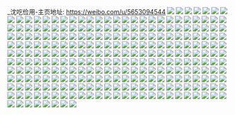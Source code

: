 _沈吃俭用-主页地址: https://weibo.com/u/5653094544 
![](https://wx4.sinaimg.cn/mw2000/006azO8gly1h9js0s7m3tj31400u0gp4.jpg) 
![](https://wx4.sinaimg.cn/mw2000/006azO8gly1h9i3uzshx2j32as32e4qr.jpg) 
![](https://wx4.sinaimg.cn/mw2000/006azO8gly1h9i3uyqwm9j32c0340npf.jpg) 
![](https://wx4.sinaimg.cn/mw2000/006azO8gly1h9i3v0kxd8j31yh2lzb2a.jpg) 
![](https://wx4.sinaimg.cn/mw2000/006azO8gly1h9i3v30g2dj32c0340u0z.jpg) 
![](https://wx4.sinaimg.cn/mw2000/006azO8gly1h9i3uxhcnqj32bf338hdv.jpg) 
![](https://wx4.sinaimg.cn/mw2000/006azO8gly1h9i3v4gml7j32c0340kjn.jpg) 
![](https://wx4.sinaimg.cn/mw2000/006azO8gly1h9i3v6r7aqj329e30ju0y.jpg) 
![](https://wx4.sinaimg.cn/mw2000/006azO8gly1h9i3v5sr2cj3290300hdv.jpg) 
![](https://wx4.sinaimg.cn/mw2000/006azO8gly1h9i3vahea9j32262qxe83.jpg) 
![](https://wx4.sinaimg.cn/mw2000/006azO8gly1h9i3vb68t7j31yl2k5npd.jpg) 
![](https://wx4.sinaimg.cn/mw2000/006azO8gly1h9i3v1lzwej32ae31v4qr.jpg) 
![](https://wx4.sinaimg.cn/mw2000/006azO8gly1h9i3vbzsz1j32072j0u0x.jpg) 
![](https://wx4.sinaimg.cn/mw2000/006azO8gly1h9ggc2qyu4j32452tjnpe.jpg) 
![](https://wx4.sinaimg.cn/mw2000/006azO8gly1h9ggc3pf5tj32152pikjm.jpg) 
![](https://wx4.sinaimg.cn/mw2000/006azO8gly1h9ggc1u5ebj31aj1q27wh.jpg) 
![](https://wx4.sinaimg.cn/mw2000/006azO8gly1h9e3cvmdphj32c0340u0x.jpg) 
![](https://wx4.sinaimg.cn/mw2000/006azO8gly1h9cwbdqnc0j31400u07bd.jpg) 
![](https://wx4.sinaimg.cn/mw2000/006azO8gly1h9cwbe5rp5j30j60j6abk.jpg) 
![](https://wx4.sinaimg.cn/mw2000/006azO8gly1h9cwb3pa1jj31400u0tgo.jpg) 
![](https://wx4.sinaimg.cn/mw2000/006azO8gly1h98bvqk5nbj30u01ezdju.jpg) 
![](https://wx4.sinaimg.cn/mw2000/006azO8gly1h93nsgi3j7j30j70lo755.jpg) 
![](https://wx4.sinaimg.cn/mw2000/006azO8gly1h8pnjrxjkrj33402c0hdw.jpg) 
![](https://wx4.sinaimg.cn/mw2000/006azO8gly1h87sfdkef9j30wi1yc1ky.jpg) 
![](https://wx4.sinaimg.cn/mw2000/006azO8gly1h87sfeu9uij32c03404qq.jpg) 
![](https://wx4.sinaimg.cn/mw2000/006azO8gly1h87sffl91cj30u01407c8.jpg) 
![](https://wx4.sinaimg.cn/mw2000/006azO8gly1h87sfftv6hj30u0140dpr.jpg) 
![](https://wx4.sinaimg.cn/mw2000/006azO8gly1h869jlcyfzj34g03bsb2a.jpg) 
![](https://wx4.sinaimg.cn/mw2000/006azO8gly1h869jll8f9j31be0zkn2g.jpg) 
![](https://wx4.sinaimg.cn/mw2000/006azO8gly1h7qre7xi4aj30u00jrta1.jpg) 
![](https://wx4.sinaimg.cn/mw2000/006azO8gly1h7qrdsxrhzj30tz0k2ta3.jpg) 
![](https://wx4.sinaimg.cn/mw2000/006azO8gly1h7qrdsn78cj30u00u8myo.jpg) 
![](https://wx4.sinaimg.cn/mw2000/006azO8gly1h7d3texgsjj30u008jgma.jpg) 
![](https://wx4.sinaimg.cn/mw2000/006azO8gly1h7d3rqpumwj30u00w63ys.jpg) 
![](https://wx4.sinaimg.cn/mw2000/006azO8gly1h7d3rrgkmcj30u00ydgm3.jpg) 
![](https://wx4.sinaimg.cn/mw2000/006azO8gly1h7d3thoaq0j30tu13uk3m.jpg) 
![](https://wx4.sinaimg.cn/mw2000/006azO8gly1h7d3royaq6j30u008fdgv.jpg) 
![](https://wx4.sinaimg.cn/mw2000/006azO8gly1h7d3rs9ci2j30u00o176t.jpg) 
![](https://wx4.sinaimg.cn/mw2000/006azO8gly1h7d3rr4fmrj30u00cgmyx.jpg) 
![](https://wx4.sinaimg.cn/mw2000/006azO8gly1h7d3sol1fwj30u00cemyi.jpg) 
![](https://wx4.sinaimg.cn/mw2000/006azO8gly1h7d3rspqm5j30u007zmxw.jpg) 
![](https://wx4.sinaimg.cn/mw2000/006azO8gly1h7d3ro7pguj30u0097q3m.jpg) 
![](https://wx4.sinaimg.cn/mw2000/006azO8gly1h7d3rsh1pxj30ty08kaan.jpg) 
![](https://wx4.sinaimg.cn/mw2000/006azO8gly1h7d3slfcilj30tu13u464.jpg) 
![](https://wx4.sinaimg.cn/mw2000/006azO8gly1h7d3rrzmj1j30u00sxaaw.jpg) 
![](https://wx4.sinaimg.cn/mw2000/006azO8gly1h7az7tytc6j30u0140tb3.jpg) 
![](https://wx4.sinaimg.cn/mw2000/006azO8gly1h7az7w2h3tj30u0140whe.jpg) 
![](https://wx4.sinaimg.cn/mw2000/006azO8gly1h7az83af25j30u0140wja.jpg) 
![](https://wx4.sinaimg.cn/mw2000/006azO8gly1h7az7wx8ovj30u0140jun.jpg) 
![](https://wx4.sinaimg.cn/mw2000/006azO8gly1h7az88xxjnj316o0u040x.jpg) 
![](https://wx4.sinaimg.cn/mw2000/006azO8gly1h7az7stxodj30u0140qae.jpg) 
![](https://wx4.sinaimg.cn/mw2000/006azO8gly1h7az7yhcnnj30u014444v.jpg) 
![](https://wx4.sinaimg.cn/mw2000/006azO8gly1h7az84thy8j30u0140wkv.jpg) 
![](https://wx4.sinaimg.cn/mw2000/006azO8gly1h7az7ujykvj30u014079b.jpg) 
![](https://wx4.sinaimg.cn/mw2000/006azO8gly1h7az86ute6j30u0140gsy.jpg) 
![](https://wx4.sinaimg.cn/mw2000/006azO8gly1h7az8079c3j30u0140tfo.jpg) 
![](https://wx4.sinaimg.cn/mw2000/006azO8gly1h7az7v6xo5j30u0140dh1.jpg) 
![](https://wx4.sinaimg.cn/mw2000/006azO8gly1h7az81thd0j30u015edna.jpg) 
![](https://wx4.sinaimg.cn/mw2000/006azO8gly1h7az880w45j30u013egou.jpg) 
![](https://wx4.sinaimg.cn/mw2000/006azO8gly1h7az89eybij30yd0u0q5x.jpg) 
![](https://wx4.sinaimg.cn/mw2000/006azO8gly1h7az8a9fljj31400u0jt7.jpg) 
![](https://wx4.sinaimg.cn/mw2000/006azO8gly1h7az8baasvj31400u0qbh.jpg) 
![](https://wx4.sinaimg.cn/mw2000/006azO8gly1h73zch74ufj30u0140gpp.jpg) 
![](https://wx4.sinaimg.cn/mw2000/006azO8gly1h73zcgm7rkj30u00z4tgj.jpg) 
![](https://wx4.sinaimg.cn/mw2000/006azO8gly1h73zchvc57j30u01400w5.jpg) 
![](https://wx4.sinaimg.cn/mw2000/006azO8gly1h71q7wuac3j30u00u00u2.jpg) 
![](https://wx4.sinaimg.cn/mw2000/006azO8gly1h71q7vqfv5j30u00u0wma.jpg) 
![](https://wx4.sinaimg.cn/mw2000/006azO8gly1h6vtd40vzjj32dc1sk4qp.jpg) 
![](https://wx4.sinaimg.cn/mw2000/006azO8gly1h6q4a6klzij30u00z2aba.jpg) 
![](https://wx4.sinaimg.cn/mw2000/006azO8gly1h6q4aamdchj30u0140dlh.jpg) 
![](https://wx4.sinaimg.cn/mw2000/006azO8gly1h6m9en0ampj31sc2dsb2a.jpg) 
![](https://wx4.sinaimg.cn/mw2000/006azO8gly1h6m9eo2ttxj31sc2dse82.jpg) 
![](https://wx4.sinaimg.cn/mw2000/006azO8gly1h6m9ershsrj31oy22ib29.jpg) 
![](https://wx4.sinaimg.cn/mw2000/006azO8gly1h6m9ess7jdj31pt293e81.jpg) 
![](https://wx4.sinaimg.cn/mw2000/006azO8gly1h6i1q6ch3sj30wi1yc7wi.jpg) 
![](https://wx4.sinaimg.cn/mw2000/006azO8gly1h6i1q7nevyj33402c01ky.jpg) 
![](https://wx4.sinaimg.cn/mw2000/006azO8gly1h6ay6nf9tij30k00wntjw.jpg) 
![](https://wx4.sinaimg.cn/mw2000/006azO8gly1h6ay6mp8d8j30gk0lvjst.jpg) 
![](https://wx4.sinaimg.cn/mw2000/006azO8gly1h64m4a6g76j33402c0e82.jpg) 
![](https://wx4.sinaimg.cn/mw2000/006azO8gly1h64m4ctcoaj32c0340b2a.jpg) 
![](https://wx4.sinaimg.cn/mw2000/006azO8gly1h64m4ec1sxj32c0340u0y.jpg) 
![](https://wx4.sinaimg.cn/mw2000/006azO8gly1h6320p6210j313h0u0qbn.jpg) 
![](https://wx4.sinaimg.cn/mw2000/006azO8gly1h6320ogr85j30u0140js5.jpg) 
![](https://wx4.sinaimg.cn/mw2000/006azO8gly1h62et2iuxcj31ah1ahdhl.jpg) 
![](https://wx4.sinaimg.cn/mw2000/006azO8gly1h62et3lri4j32bz1qdhdu.jpg) 
![](https://wx4.sinaimg.cn/mw2000/006azO8gly1h619bkxx9ej30qo0zi446.jpg) 
![](https://wx4.sinaimg.cn/mw2000/006azO8gly1h60swpl0tnj30u01syaet.jpg) 
![](https://wx4.sinaimg.cn/mw2000/006azO8gly1h60swna7ecj30u01sytg3.jpg) 
![](https://wx4.sinaimg.cn/mw2000/006azO8gly1h60swobr1gj30u01sydjz.jpg) 
![](https://wx4.sinaimg.cn/mw2000/006azO8gly1h5xbbnqldpj30xu1zp7wh.jpg) 
![](https://wx4.sinaimg.cn/mw2000/006azO8gly1h5usghgr5dj32dc35shdu.jpg) 
![](https://wx4.sinaimg.cn/mw2000/006azO8gly1h5ta2wbux8j30wi1mak8i.jpg) 
![](https://wx4.sinaimg.cn/mw2000/006azO8gly1h5rhduagtjj30hy0mztbz.jpg) 
![](https://wx4.sinaimg.cn/mw2000/006azO8gly1h5rhdtyzzgj30u00oftb4.jpg) 
![](https://wx4.sinaimg.cn/mw2000/006azO8gly1h5rhduj5n3j30xc0p6ju9.jpg) 
![](https://wx4.sinaimg.cn/mw2000/006azO8gly1h5rhduxpjkj30u00sbwig.jpg) 
![](https://wx4.sinaimg.cn/mw2000/006azO8gly1h5rhe2o726j32dc35s1l0.jpg) 
![](https://wx4.sinaimg.cn/mw2000/006azO8gly1h5rhe9pndij335s35snpe.jpg) 
![](https://wx4.sinaimg.cn/mw2000/006azO8gly1h5rhefwkqgj32am2tm1kz.jpg) 
![](https://wx4.sinaimg.cn/mw2000/006azO8gly1h5q63osq9wj30u01e0ah0.jpg) 
![](https://wx4.sinaimg.cn/mw2000/006azO8gly1h5cgnzmf71j31s035snpf.jpg) 
![](https://wx4.sinaimg.cn/mw2000/006azO8gly1h5cgo1kl6nj30sg2361iy.jpg) 
![](https://wx4.sinaimg.cn/mw2000/006azO8gly1h5cgo3axndj32bz2sn4qq.jpg) 
![](https://wx4.sinaimg.cn/mw2000/006azO8gly1h5cgo3z76lj30sg0l5gs1.jpg) 
![](https://wx4.sinaimg.cn/mw2000/006azO8gly1h5cgo4wipsj30uw158k7i.jpg) 
![](https://wx4.sinaimg.cn/mw2000/006azO8gly1h5cgo8nou5j32801o0x6p.jpg) 
![](https://wx4.sinaimg.cn/mw2000/006azO8gly1h5cgobf12xj32mf290qv5.jpg) 
![](https://wx4.sinaimg.cn/mw2000/006azO8gly1h5cgocfml7j30tz168apn.jpg) 
![](https://wx4.sinaimg.cn/mw2000/006azO8gly1h5cgn936ppj32c03407wi.jpg) 
![](https://wx4.sinaimg.cn/mw2000/006azO8gly1h5cgodu1kbj32c0340x6p.jpg) 
![](https://wx4.sinaimg.cn/mw2000/006azO8gly1h5cddd70xgj31kw35skjm.jpg) 
![](https://wx4.sinaimg.cn/mw2000/006azO8gly1h5cddfpr31j32dc35s7wi.jpg) 
![](https://wx4.sinaimg.cn/mw2000/006azO8gly1h5cddhor1qj31kw35s1ky.jpg) 
![](https://wx4.sinaimg.cn/mw2000/006azO8gly1h5cddmchhij32dc35skjo.jpg) 
![](https://wx4.sinaimg.cn/mw2000/006azO8gly1h5cddnzrv9j32c0340x6r.jpg) 
![](https://wx4.sinaimg.cn/mw2000/006azO8gly1h5cddpwi6kj32c0340hdu.jpg) 
![](https://wx4.sinaimg.cn/mw2000/006azO8gly1h5cddsgn6nj32a630fe83.jpg) 
![](https://wx4.sinaimg.cn/mw2000/006azO8gly1h5cddtim18j32xu2bznpd.jpg) 
![](https://wx4.sinaimg.cn/mw2000/006azO8gly1h5cddahmctj32c03407wi.jpg) 
![](https://wx4.sinaimg.cn/mw2000/006azO8gly1h5cddunzncj32c0340b2a.jpg) 
![](https://wx4.sinaimg.cn/mw2000/006azO8gly1h5cddvoqd5j32y727nu0x.jpg) 
![](https://wx4.sinaimg.cn/mw2000/006azO8gly1h5cddwlv21j32vb25hx6p.jpg) 
![](https://wx4.sinaimg.cn/mw2000/006azO8gly1h5cddxdyjuj32rz26cx6p.jpg) 
![](https://wx4.sinaimg.cn/mw2000/006azO8gly1h5cde05xnzj31ih20o4qq.jpg) 
![](https://wx4.sinaimg.cn/mw2000/006azO8gly1h5cde15ihfj32801o0b2a.jpg) 
![](https://wx4.sinaimg.cn/mw2000/006azO8gly1h5cde3seo5j31s035se82.jpg) 
![](https://wx4.sinaimg.cn/mw2000/006azO8gly1h5cde57ihoj32c0340hdu.jpg) 
![](https://wx4.sinaimg.cn/mw2000/006azO8gly1h5cde6vl0aj33402c04qp.jpg) 
![](https://wx4.sinaimg.cn/mw2000/006azO8gly1h57uub0wtbj337k24wu0x.jpg) 
![](https://wx4.sinaimg.cn/mw2000/006azO8gly1h57uudrx70j33k02dc7wj.jpg) 
![](https://wx4.sinaimg.cn/mw2000/006azO8gly1h57uuevg60j3340340x6q.jpg) 
![](https://wx4.sinaimg.cn/mw2000/006azO8gly1h57uugplj4j32bz2k6x6q.jpg) 
![](https://wx4.sinaimg.cn/mw2000/006azO8gly1h57uuhxvk8j31te2h67wi.jpg) 
![](https://wx4.sinaimg.cn/mw2000/006azO8gly1h57uujpcpbj32c0340b2b.jpg) 
![](https://wx4.sinaimg.cn/mw2000/006azO8gly1h57uuon8c4j32bz2tmu0y.jpg) 
![](https://wx4.sinaimg.cn/mw2000/006azO8gly1h57uurk5raj32bz32xkjn.jpg) 
![](https://wx4.sinaimg.cn/mw2000/006azO8gly1h57uuupc1tj33402c0qv6.jpg) 
![](https://wx4.sinaimg.cn/mw2000/006azO8gly1h57uuygnqjj33402c0npf.jpg) 
![](https://wx4.sinaimg.cn/mw2000/006azO8gly1h57uu8o0p0j32c0340b2b.jpg) 
![](https://wx4.sinaimg.cn/mw2000/006azO8gly1h55h7nmo10j32c13407wk.jpg) 
![](https://wx4.sinaimg.cn/mw2000/006azO8gly1h55h7v8nmwj32c0340b2b.jpg) 
![](https://wx4.sinaimg.cn/mw2000/006azO8gly1h55h7wpeyxj32c0340kjl.jpg) 
![](https://wx4.sinaimg.cn/mw2000/006azO8gly1h55h7qin3kj33402c0hdv.jpg) 
![](https://wx4.sinaimg.cn/mw2000/006azO8gly1h55h7oc0nwj31pw1p3kjl.jpg) 
![](https://wx4.sinaimg.cn/mw2000/006azO8gly1h55h7syoaoj33402c0e83.jpg) 
![](https://wx4.sinaimg.cn/mw2000/006azO8gly1h55h8lbxgsj33402c0b2a.jpg) 
![](https://wx4.sinaimg.cn/mw2000/006azO8gly1h55h8n25f5j32c0340npf.jpg) 
![](https://wx4.sinaimg.cn/mw2000/006azO8gly1h55h85zttmj33402c0e83.jpg) 
![](https://wx4.sinaimg.cn/mw2000/006azO8gly1h55h7zj5sxj32801o0kjm.jpg) 
![](https://wx4.sinaimg.cn/mw2000/006azO8gly1h55h81qeofj32801o0qv6.jpg) 
![](https://wx4.sinaimg.cn/mw2000/006azO8gly1h55h846kz0j32801o0hdv.jpg) 
![](https://wx4.sinaimg.cn/mw2000/006azO8gly1h55h87kae2j31rt2drqv5.jpg) 
![](https://wx4.sinaimg.cn/mw2000/006azO8gly1h55h8axw93j32801o0hdv.jpg) 
![](https://wx4.sinaimg.cn/mw2000/006azO8gly1h55h8dqg06j32801o0kjm.jpg) 
![](https://wx4.sinaimg.cn/mw2000/006azO8gly1h55h7lh8v5j32801o0x6q.jpg) 
![](https://wx4.sinaimg.cn/mw2000/006azO8gly1h55h8gvwsgj32801o0npe.jpg) 
![](https://wx4.sinaimg.cn/mw2000/006azO8gly1h55h8k7476j32801o0npe.jpg) 
![](https://wx4.sinaimg.cn/mw2000/006azO8gly1h50xr8l1ggj30wi1ycnc3.jpg) 
![](https://wx4.sinaimg.cn/mw2000/006azO8gly1h50xr96roej31qs1a11cb.jpg) 
![](https://wx4.sinaimg.cn/mw2000/006azO8gly1h50xrb0yq2j33402c0u0x.jpg) 
![](https://wx4.sinaimg.cn/mw2000/006azO8gly1h50xrn700rj30gm0c3wfn.jpg) 
![](https://wx4.sinaimg.cn/mw2000/006azO8gly1h50xrj30r4j30wi1ycndx.jpg) 
![](https://wx4.sinaimg.cn/mw2000/006azO8gly1h50xrml9kej32c03404qq.jpg) 
![](https://wx4.sinaimg.cn/mw2000/006azO8gly1h50xr61avhj30wi1ycnbq.jpg) 
![](https://wx4.sinaimg.cn/mw2000/006azO8gly1h50xr6zd1mj30wi1ycax7.jpg) 
![](https://wx4.sinaimg.cn/mw2000/006azO8gly1h50xrnji0mj30k40nggqf.jpg) 
![](https://wx4.sinaimg.cn/mw2000/006azO8gly1h4xd6feo5ej31o0280npe.jpg) 
![](https://wx4.sinaimg.cn/mw2000/006azO8gly1h4xd6otsryj31nz26j1kx.jpg) 
![](https://wx4.sinaimg.cn/mw2000/006azO8gly1h4xd6iwlb6j31o02804qp.jpg) 
![](https://wx4.sinaimg.cn/mw2000/006azO8gly1h4xd6nq725j31o0280x6q.jpg) 
![](https://wx4.sinaimg.cn/mw2000/006azO8gly1h4xd6h082yj31nz26ju0y.jpg) 
![](https://wx4.sinaimg.cn/mw2000/006azO8gly1h4xd6km3svj31f41z24qq.jpg) 
![](https://wx4.sinaimg.cn/mw2000/006azO8gly1h4uha5zxizj32c12j0kjm.jpg) 
![](https://wx4.sinaimg.cn/mw2000/006azO8gly1h4uha51hkoj30u00nkq52.jpg) 
![](https://wx4.sinaimg.cn/mw2000/006azO8gly1h4u3zjt76fj30lk0n50wp.jpg) 
![](https://wx4.sinaimg.cn/mw2000/006azO8gly1h4u3zk9ckaj30u01240xd.jpg) 
![](https://wx4.sinaimg.cn/mw2000/006azO8gly1h4u3zkmewhj30u00u0445.jpg) 
![](https://wx4.sinaimg.cn/mw2000/006azO8gly1h4u3zkz1pbj30w30u0teq.jpg) 
![](https://wx4.sinaimg.cn/mw2000/006azO8gly1h4pihsbva1j32192pu7wh.jpg) 
![](https://wx4.sinaimg.cn/mw2000/006azO8gly1h4piht87mrj32bz2zlnpe.jpg) 
![](https://wx4.sinaimg.cn/mw2000/006azO8gly1h4pihu75ovj32c01s0hdu.jpg) 
![](https://wx4.sinaimg.cn/mw2000/006azO8gly1h4pihvgvhdj333z23fkjm.jpg) 
![](https://wx4.sinaimg.cn/mw2000/006azO8gly1h4pihwmdu7j332o23xhdu.jpg) 
![](https://wx4.sinaimg.cn/mw2000/006azO8gly1h4pihxg2m2j329t1q9u0x.jpg) 
![](https://wx4.sinaimg.cn/mw2000/006azO8gly1h4pihy7bh2j32bc1qwb29.jpg) 
![](https://wx4.sinaimg.cn/mw2000/006azO8gly1h4pihrnxv3j32d91ss7wh.jpg) 
![](https://wx4.sinaimg.cn/mw2000/006azO8gly1h4pii0vnwdj33402c04qr.jpg) 
![](https://wx4.sinaimg.cn/mw2000/006azO8gly1h4pii555svj316o1kwb29.jpg) 
![](https://wx4.sinaimg.cn/mw2000/006azO8gly1h4pii66dt0j32bz2x9npe.jpg) 
![](https://wx4.sinaimg.cn/mw2000/006azO8gly1h4pii7g3s8j32c0340u0y.jpg) 
![](https://wx4.sinaimg.cn/mw2000/006azO8gly1h4pii913cuj32c0340kjn.jpg) 
![](https://wx4.sinaimg.cn/mw2000/006azO8gly1h4pii9touyj32bz3401ky.jpg) 
![](https://wx4.sinaimg.cn/mw2000/006azO8gly1h4piib8278j32xc2ar7wj.jpg) 
![](https://wx4.sinaimg.cn/mw2000/006azO8gly1h494r0bcafj30u0140qdm.jpg) 
![](https://wx4.sinaimg.cn/mw2000/006azO8gly1h494r3xtt0j30u0140dpt.jpg) 
![](https://wx4.sinaimg.cn/mw2000/006azO8gly1h494r2eu00j31520u0do3.jpg) 
![](https://wx4.sinaimg.cn/mw2000/006azO8gly1h494r5lsn4j30u0140gw0.jpg) 
![](https://wx4.sinaimg.cn/mw2000/006azO8gly1h494qyiqxuj31400u0naj.jpg) 
![](https://wx4.sinaimg.cn/mw2000/006azO8gly1h494raxinaj31400u0wjx.jpg) 
![](https://wx4.sinaimg.cn/mw2000/006azO8gly1h480leibb5j30u0140q99.jpg) 
![](https://wx4.sinaimg.cn/mw2000/006azO8gly1h47wx5iohmj30u0140tgc.jpg) 
![](https://wx4.sinaimg.cn/mw2000/006azO8gly1h47wx8g9d5j31400u043j.jpg) 
![](https://wx4.sinaimg.cn/mw2000/006azO8gly1h480lvryrzj30u014044l.jpg) 
![](https://wx4.sinaimg.cn/mw2000/006azO8gly1h47wxc6meej31400u0n38.jpg) 
![](https://wx4.sinaimg.cn/mw2000/006azO8gly1h45msgrm3tj30u010yk0b.jpg) 
![](https://wx4.sinaimg.cn/mw2000/006azO8gly1h45msddctlj30tu0zgtg4.jpg) 
![](https://wx4.sinaimg.cn/mw2000/006azO8gly1h45msdlsnej30u011aqc3.jpg) 
![](https://wx4.sinaimg.cn/mw2000/006azO8gly1h45msd0828j30u0140n3j.jpg) 
![](https://wx4.sinaimg.cn/mw2000/006azO8gly1h45msertuxj30u01337cb.jpg) 
![](https://wx4.sinaimg.cn/mw2000/006azO8gly1h45mse0hahj30u00u0af0.jpg) 
![](https://wx4.sinaimg.cn/mw2000/006azO8gly1h45msfwhmij31400u0thv.jpg) 
![](https://wx4.sinaimg.cn/mw2000/006azO8gly1h45msg6bkdj30u013y0zy.jpg) 
![](https://wx4.sinaimg.cn/mw2000/006azO8gly1h45msfpcogj30u00ziwlj.jpg) 
![](https://wx4.sinaimg.cn/mw2000/006azO8gly1h43wsphaq8j30u0140tc5.jpg) 
![](https://wx4.sinaimg.cn/mw2000/006azO8gly1h43wspwkcij30u0140jyc.jpg) 
![](https://wx4.sinaimg.cn/mw2000/006azO8gly1h43wsq6v2mj30u0140gp3.jpg) 
![](https://wx4.sinaimg.cn/mw2000/006azO8gly1h43wsp89igj30u0140q7v.jpg) 
![](https://wx4.sinaimg.cn/mw2000/006azO8gly1h43wsqplluj30u014677h.jpg) 
![](https://wx4.sinaimg.cn/mw2000/006azO8gly1h43wsr5r3rj30u01407do.jpg) 
![](https://wx4.sinaimg.cn/mw2000/006azO8gly1h43gd5jxfij311c0u0gtp.jpg) 
![](https://wx4.sinaimg.cn/mw2000/006azO8gly1h43gd5szwjj30u00w60xm.jpg) 
![](https://wx4.sinaimg.cn/mw2000/006azO8gly1h43gd628yaj30wk0u044m.jpg) 
![](https://wx4.sinaimg.cn/mw2000/006azO8gly1h43gd6f13lj313y0u0q8q.jpg) 
![](https://wx4.sinaimg.cn/mw2000/006azO8gly1h43gd6p8zzj30u010ewk9.jpg) 
![](https://wx4.sinaimg.cn/mw2000/006azO8gly1h43gd5ago8j31400u077i.jpg) 
![](https://wx4.sinaimg.cn/mw2000/006azO8gly1h412qg3tn4j30u01syjwg.jpg) 
![](https://wx4.sinaimg.cn/mw2000/006azO8gly1h412qmp6u9j30u01sy44y.jpg) 
![](https://wx4.sinaimg.cn/mw2000/006azO8gly1h412qjxvpnj30u0140tmy.jpg) 
![](https://wx4.sinaimg.cn/mw2000/006azO8gly1h412qvlx3gj30u01sygrc.jpg) 
![](https://wx4.sinaimg.cn/mw2000/006azO8gly1h3xl37kpsfj30u016ctl6.jpg) 
![](https://wx4.sinaimg.cn/mw2000/006azO8gly1h3xl3d3ekjj30u01sywm6.jpg) 
![](https://wx4.sinaimg.cn/mw2000/006azO8gly1h3twom7eefj30wi1ycb29.jpg) 
![](https://wx4.sinaimg.cn/mw2000/006azO8gly1h3twomprruj30wi1ycgze.jpg) 
![](https://wx4.sinaimg.cn/mw2000/006azO8gly1h3t0tz75w5j306o06oq2v.jpg) 
![](https://wx4.sinaimg.cn/mw2000/006azO8gly1h3rpa4mxrxj30u01blq7p.jpg) 
![](https://wx4.sinaimg.cn/mw2000/006azO8gly1h3rp9waoaoj30u01sygsa.jpg) 
![](https://wx4.sinaimg.cn/mw2000/006azO8gly1h3rp9xcermj30u01sygpv.jpg) 
![](https://wx4.sinaimg.cn/mw2000/006azO8gly1h3rp9y9iypj30u01b5k2g.jpg) 
![](https://wx4.sinaimg.cn/mw2000/006azO8gly1h3pga3qqq9j30u00mi423.jpg) 
![](https://wx4.sinaimg.cn/mw2000/006azO8gly1h3i752fwo7j30u0140k07.jpg) 
![](https://wx4.sinaimg.cn/mw2000/006azO8gly1h3i751ceizj30u0140wo1.jpg) 
![](https://wx4.sinaimg.cn/mw2000/006azO8gly1h3i75272x0j30u0140ahd.jpg) 
![](https://wx4.sinaimg.cn/mw2000/006azO8gly1h3i751ylspj30u0140aio.jpg) 
![](https://wx4.sinaimg.cn/mw2000/006azO8gly1h3i751k7spj30y40u010j.jpg) 
![](https://wx4.sinaimg.cn/mw2000/006azO8gly1h3i752zv4hj31ca0u07ga.jpg) 
![](https://wx4.sinaimg.cn/mw2000/006azO8gly1h3i752n9jvj30u01407dc.jpg) 
![](https://wx4.sinaimg.cn/mw2000/006azO8gly1h3i750ylkdj31ca0u0qf6.jpg) 
![](https://wx4.sinaimg.cn/mw2000/006azO8gly1h3eh36uqd8j30t90xz76f.jpg) 
![](https://wx4.sinaimg.cn/mw2000/006azO8gly1h3eh36faoxj30u01sy781.jpg) 
![](https://wx4.sinaimg.cn/mw2000/006azO8gly1h33g3avoaqj31400u0ae6.jpg) 
![](https://wx4.sinaimg.cn/mw2000/006azO8gly1h33g3avoaqj31400u0ae6.jpg) 
![](https://wx4.sinaimg.cn/mw2000/006azO8gly1h33g3agz5uj30u01ayn5w.jpg) 
![](https://wx4.sinaimg.cn/mw2000/006azO8gly1h33g3bgi2qj31400u0jzv.jpg) 
![](https://wx4.sinaimg.cn/mw2000/006azO8gly1h33g3b23ypj30zr0u010v.jpg) 
![](https://wx4.sinaimg.cn/mw2000/006azO8gly1h33g3ap811j30u00v0n0n.jpg) 
![](https://wx4.sinaimg.cn/mw2000/006azO8gly1h33g3a48i2j30u00z8q6v.jpg) 
![](https://wx4.sinaimg.cn/mw2000/006azO8gly1h33g3b9fxsj30u00u6qao.jpg) 
![](https://wx4.sinaimg.cn/mw2000/006azO8gly1h33g3bpdbtj30u00u0443.jpg) 
![](https://wx4.sinaimg.cn/mw2000/006azO8gly1h33g3a9y8tj30u00u0q7q.jpg) 
![](https://wx4.sinaimg.cn/mw2000/006azO8gly1h311j0kvfpj30u0140n6f.jpg) 
![](https://wx4.sinaimg.cn/mw2000/006azO8gly1h2yxbf5j0nj30u0140wp3.jpg) 
![](https://wx4.sinaimg.cn/mw2000/006azO8gly1h2yxdnl463j31400u07di.jpg) 
![](https://wx4.sinaimg.cn/mw2000/006azO8gly1h2yxbfyvlcj30u0140n6s.jpg) 
![](https://wx4.sinaimg.cn/mw2000/006azO8gly1h2yxdm3fptj30u014079b.jpg) 
![](https://wx4.sinaimg.cn/mw2000/006azO8gly1h2yxbev78ij30u0140qe1.jpg) 
